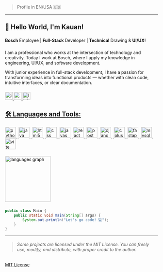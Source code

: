 > Profile in EN/USA 🇺🇸

---

**<h2>👋 Hello World, I'm Kauan!</h2>**

###

**Bosch** Employee | **Full-Stack** Developer | **Technical** Drawing & **UI/UX**!

###

I am a professional who works at the intersection of technology and creativity. Today I work at Bosch, where I apply my knowledge in engineering, UI/UX, and software development.

With junior experience in full-stack development, I have a passion for transforming ideas into functional products — whether with clean code, intuitive interfaces, or clear documentation.

###

<div align="left">
  <a href="https://www.instagram.com/kauanl01?igsh=MTA1czhyN3liM3l0NQ==" title="Instagram!" /a>
  <img src="https://img.shields.io/static/v1?message=Instagram&logo=instagram&label=&color=295872&logoColor=ffffff&labelColor=0000&style=for-the-badge" height="25" alt="instagram logo" />
  <a href="mailto:saleskauan308@gmail.com" title="E-mail!" /a>
  <img src="https://img.shields.io/static/v1?message=Gmail&logo=gmail&label=&color=357599&logoColor=ffffff&labelColor=0000&style=for-the-badge" height="25" alt="gmail logo" />
  <a href="https://www.linkedin.com/in/kauan-vin%C3%ADcius-953773359?utm_source=share&utm_campaign=share_via&utm_content=profile&utm_medium=android_app" title="Linkedin!" /a>
  <img src="https://img.shields.io/static/v1?message=LinkedIn&logo=linkedin&label=&color=4292bf&logoColor=white&labelColor=&style=for-the-badge" height="25" alt="linkedin logo" />
</div>

###

**<h2>🛠️ Languages and Tools:</h2>**

###

<div align="left">
  <img src="https://skillicons.dev/icons?i=py" height="35" alt="python logo" title="Python" />
  <img width="2" />
  <img src="https://skillicons.dev/icons?i=java" height="35" alt="java logo" title="Java" />
  <img width="2" />
  <img src="https://skillicons.dev/icons?i=html" height="35" alt="html5 logo" title="HTML5" />
  <img width="2" />
  <img src="https://skillicons.dev/icons?i=css" height="35" alt="css logo" title="CSS3" />
  <img width="2" />
  <img src="https://skillicons.dev/icons?i=js" height="35" alt="javascript logo" title="JavaScript" />
  <img width="2" />
  <img src="https://skillicons.dev/icons?i=react" height="35" alt="react logo" title="React" />
  <img width="2" />
  <img src="https://skillicons.dev/icons?i=postman" height="35" alt="postman logo" title="Postman" />
  <img width="2" />
  <img src="https://skillicons.dev/icons?i=django" height="35" alt="django logo" title="Django" />
  <img width="2" />
  <img src="https://skillicons.dev/icons?i=cpp" height="35" alt="cplusplus logo" title="C++" />
  <img width="2" />
  <img src="https://skillicons.dev/icons?i=fastapi" height="35" alt="fastapi logo" title="FastAPI"  />
  <img width="2" />
  <img src="https://skillicons.dev/icons?i=mysql" height="35" alt="mysql logo" title="MySQL" />
  <img width="2" />
  <img src="https://skillicons.dev/icons?i=vite" height="35" alt="vite logo" title="Vite"  />
</div>

###

<div align="left">
  <img src="https://github-readme-stats.vercel.app/api/top-langs?username=Kauan19-hub&locale=en&hide_title=false&layout=compact&card_width=320&langs_count=10&theme=tokyonight&hide_border=false&order=2&custom_title=Languages%20Graph" height="150" alt="languages graph" />
</div>

###
```java
public class Main {
    public static void main(String[] args) {
        System.out.println("Let's go code! 💻");
    }
}
```

--- 

> <h6>Some projects are licensed under the MIT License. You can freely use, modify, and distribute, with proper credit to the author.</h6>

[MIT License](https://opensource.org/licenses/MIT "Access to MIT License")


    
